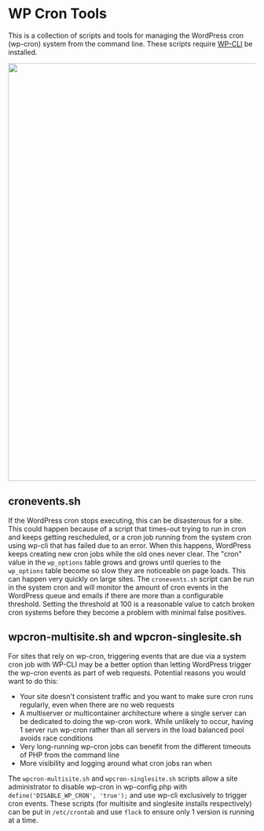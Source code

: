 # WP Cron Tools
This is a collection of scripts and tools for managing the WordPress cron (wp-cron) system from the command line.  These scripts require [WP-CLI](https://wp-cli.org/) be installed.

<p align="center">
<a href="http://10up.com/contact/"><img src="https://10up.com/uploads/2016/10/10up-Github-Banner.png" width="850"></a>
</p>

## cronevents.sh
If the WordPress cron stops executing, this can be disasterous for a site. This could happen because of a script that times-out trying to run in cron and keeps getting rescheduled, or a cron job running from the system cron using wp-cli that has failed due to an error.  When this happens, WordPress keeps creating new cron jobs while the old ones never clear.  The "cron" value in the `wp_options` table grows and grows until queries to the `wp_options` table become so slow they are noticeable on page loads.  This can happen very quickly on large sites.  The `cronevents.sh` script can be run in the system cron and will monitor the amount of cron events in the WordPress queue and emails if there are more than a configurable threshold.  Setting the threshold at 100 is a reasonable value to catch broken cron systems before they become a problem with minimal false positives.  

## wpcron-multisite.sh and wpcron-singlesite.sh
For sites that rely on wp-cron, triggering events that are due via a system cron job with WP-CLI may be a better option than letting WordPress trigger the wp-cron events as part of web requests.  Potential reasons you would want to do this:

* Your site doesn't consistent traffic and you want to make sure cron runs regularly, even when there are no web requests
* A multiserver or multicontainer architecture where a single server can be dedicated to doing the wp-cron work. While unlikely to occur, having 1 server run wp-cron rather than all servers in the load balanced pool avoids race conditions
* Very long-running wp-cron jobs can benefit from the different timeouts of PHP from the command line
* More visibility and logging around what cron jobs ran when

The `wpcron-multisite.sh` and `wpcron-singlesite.sh` scripts allow a site administrator to disable wp-cron in wp-config.php with `define('DISABLE_WP_CRON', 'true');` and use wp-cli exclusively to trigger cron events.  These scripts (for multisite and singlesite installs respectively) can be put in `/etc/crontab` and use `flock` to ensure only 1 version is running at a time.
